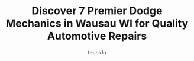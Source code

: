 ---
layout: ampstory
image: https://images.unsplash.com/photo-1637160969718-6618307797f4?ixlib=rb-4.0.3&ixid=MnwxMjA3fDB8MHxwaG90by1wYWdlfHx8fGVufDB8fHx8&auto=format&fit=crop&w=640&h=853&q=80
author: techidn
featured: false
description: Trust your vehicles maintenance and repairs to the 7 best Dodge Mechanic in Wausau WI, USA. With their extensive experience, cutting-edge technology, and commitment to customer satisfaction
title: Discover 7 Premier Dodge Mechanics in Wausau WI for Quality Automotive Repairs
cover:
   title: Discover 7 Premier Dodge Mechanics in Wausau WI for Quality Automotive Repairs
   subtitle: Rickpate
   background: https://images.unsplash.com/photo-1637160969718-6618307797f4?ixlib=rb-4.0.3&ixid=MnwxMjA3fDB8MHxwaG90by1wYWdlfHx8fGVufDB8fHx8&auto=format&fit=crop&w=640&h=853&q=80

pages: 
 - layout: thirds
   top: <h1>#1 Brickners of Wausau</h1>
   bottom: "<p>Highly recommend the Body Shop for any and all RV work. Brought our 22 Wayfarer in twice recently, once for collision damage and again for additional minor body work. Kev</p>"
   background: https://www.knot35.com/toplist/wp-content/uploads/2023/06/best-dodge-mechanic-1-in-wausau-wi-1685836707.jpeg
   backgroundblur: true
 - layout: thirds
   top: <h1>#2 Stolzes Wausau Tire and Auto</h1>
   bottom: "<p>201 Central Bridge St, Wausau, WI 54401, United States</p>"
   background: https://www.knot35.com/toplist/wp-content/uploads/2023/06/best-dodge-mechanic-2-in-wausau-wi-1685836708.jpeg
   cta:
      link: https://www.knot35.com/toplist/discover-7-premier-dodge-mechanics-in-wausau-wi-for-quality-automotive-repairs/
      text: Discover 7 Premier Dodge Mechanics in Wausau WI for Quality Automotive Repairs
 - layout: thirds
   top: <h1>#3 CW Auto Clinic</h1>
   bottom: "<p>606 S 3rd Ave, Wausau, WI 54401, United States</p>"
   background: https://www.knot35.com/toplist/wp-content/uploads/2023/06/best-dodge-mechanic-3-in-wausau-wi-1685836708.jpeg
   cta:
      link: https://www.knot35.com/toplist/discover-7-premier-dodge-mechanics-in-wausau-wi-for-quality-automotive-repairs/
      text: Discover 7 Premier Dodge Mechanics in Wausau WI for Quality Automotive Repairs
 - layout: thirds
   top: <h1>#4 Griesbach Auto Service Inc Wausau</h1>
   bottom: "<p>4302 Stewart Ave, Wausau, WI 54401, United States</p>"
   background: https://images.unsplash.com/photo-1547366785-564103df7e13?ixlib=rb-4.0.3&ixid=MnwxMjA3fDB8MHxwaG90by1wYWdlfHx8fGVufDB8fHx8&auto=format&fit=crop&w=640&h=853&q=80
   cta:
      link: https://www.knot35.com/toplist/discover-7-premier-dodge-mechanics-in-wausau-wi-for-quality-automotive-repairs/
      text: Discover 7 Premier Dodge Mechanics in Wausau WI for Quality Automotive Repairs
 - layout: thirds
   top: <h1>#5 Budget Auto Repair & Performance LLC</h1>
   bottom: "<p>201 W Thomas St, Wausau, WI 54401, United States</p>"
   background: https://images.unsplash.com/photo-1496096265110-f83ad7f96608?ixlib=rb-4.0.3&ixid=MnwxMjA3fDB8MHxwaG90by1wYWdlfHx8fGVufDB8fHx8&auto=format&fit=crop&w=640&h=853&q=80
   cta:
      link: https://www.knot35.com/toplist/discover-7-premier-dodge-mechanics-in-wausau-wi-for-quality-automotive-repairs/
      text: Discover 7 Premier Dodge Mechanics in Wausau WI for Quality Automotive Repairs
 - layout: thirds
   top: <h1>#6 West Side Auto</h1>
   bottom: "<p>6815 Stewart Ave, Wausau, WI 54401, United States</p>"
   background: https://images.unsplash.com/photo-1561679660-d00ee1e0dc8e?ixlib=rb-4.0.3&ixid=MnwxMjA3fDB8MHxwaG90by1wYWdlfHx8fGVufDB8fHx8&auto=format&fit=crop&w=640&h=853&q=80
   cta:
      link: https://www.knot35.com/toplist/discover-7-premier-dodge-mechanics-in-wausau-wi-for-quality-automotive-repairs/
      text: Discover 7 Premier Dodge Mechanics in Wausau WI for Quality Automotive Repairs
 - layout: thirds
   top: <h1>#7 Traceys Automotive</h1>
   bottom: "<p>802 S 9th Ave, Wausau, WI 54401, United States</p>"
   background: https://images.unsplash.com/photo-1609083590460-7b8cc0ca65f8?ixlib=rb-4.0.3&ixid=MnwxMjA3fDB8MHxwaG90by1wYWdlfHx8fGVufDB8fHx8&auto=format&fit=crop&w=640&h=853&q=80
   cta:
      link: https://www.knot35.com/toplist/discover-7-premier-dodge-mechanics-in-wausau-wi-for-quality-automotive-repairs/
      text: Discover 7 Premier Dodge Mechanics in Wausau WI for Quality Automotive Repairs
 - layout: thirds
   middle: Continue reading...
   background: https://images.unsplash.com/photo-1620421680010-0766ff230392?ixlib=rb-4.0.3&ixid=MnwxMjA3fDB8MHxwaG90by1wYWdlfHx8fGVufDB8fHx8&auto=format&fit=crop&w=640&h=853&q=80
   cta:
      link: https://www.knot35.com/toplist/discover-7-premier-dodge-mechanics-in-wausau-wi-for-quality-automotive-repairs/
      text: Discover 7 Premier Dodge Mechanics in Wausau WI for Quality Automotive Repairs
      
---
